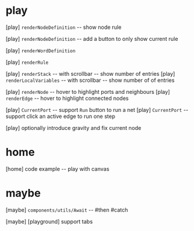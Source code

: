 # play

[play] `renderNodeDefinition` -- show node rule

[play] `renderNodeDefinition` -- add a button to only show current rule

[play] `renderWordDefinition`

[play] `renderRule`

[play] `renderStack` -- with scrollbar -- show number of entries
[play] `renderLocalVariables` -- with scrollbar -- show number of of entries

[play] `renderNode` -- hover to highlight ports and neighbours
[play] `renderEdge` -- hover to highlight connected nodes

[play] `CurrentPort` -- support `Run` button to run a net
[play] `CurrentPort` -- support click an active edge to run one step

[play] optionally introduce gravity and fix current node

# home

[home] code example -- play with canvas

# maybe

[maybe] `components/utils/Await` -- #then #catch

[maybe] [playground] support tabs
